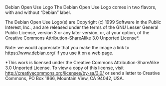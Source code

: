 Debian Open Use Logo
The Debian Open Use Logo comes in two flavors, with and without “Debian” label.

The Debian Open Use Logo(s) are Copyright (c) 1999 Software in the Public Interest, Inc., and are released under the terms of the GNU Lesser General Public License, version 3 or any later version, or, at your option, of the Creative Commons Attribution-ShareAlike 3.0 Unported License*.

Note: we would appreciate that you make the image a link to https://www.debian.org/ if you use it on a web page.

*This work is licensed under the Creative Commons Attribution-ShareAlike 3.0 Unported License. To view a copy of this license, visit http://creativecommons.org/licenses/by-sa/3.0/ or send a letter to Creative Commons, PO Box 1866, Mountain View, CA 94042, USA.
